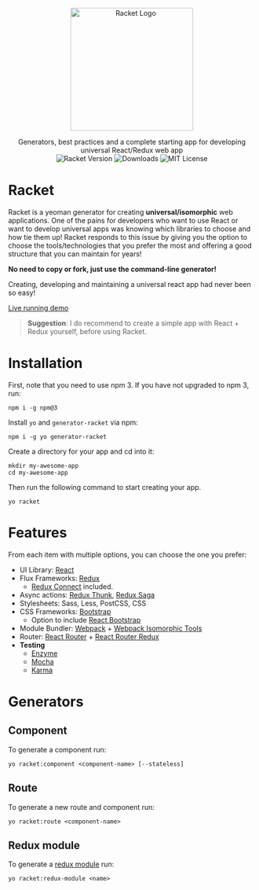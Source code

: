 <p align="center">
  <a href="https://infinite.red/ignite"><img src="https://www.dropbox.com/s/y11z4zz4w8fcb1d/racket-logo.png?dl=1" alt="Racket Logo" width="250px"></a>
</p>

<p align="center">
  Generators, best practices and a complete starting app for developing universal React/Redux web app
  <br/>
  <img src="https://img.shields.io/npm/v/generator-racket.svg?maxAge=2592000" alt="Racket Version"/>
  <img src="https://img.shields.io/npm/dm/generator-racket.svg?maxAge=2592000" alt="Downloads"/>
  <img src="https://img.shields.io/github/license/mohebifar/racket.svg?maxAge=2592000" alt="MIT License"/>
</p>

# Racket
Racket is a yeoman generator for creating **universal/isomorphic** web applications. One of the pains for developers who want to use React or want to develop universal apps was knowing which libraries to choose and how tie them up! Racket responds to this issue by giving you the option to choose the tools/technologies that you prefer the most and offering a good structure that you can maintain for years!

**No need to copy or fork, just use the command-line generator!**

Creating, developing and maintaining a universal react app had never been so easy!

[Live running demo](https://racket-demo.herokuapp.com/)

> **Suggestion**: I do recommend to create a simple app with React + Redux yourself, before using Racket.

# Installation
First, note that you need to use npm 3. If you have not upgraded to npm 3, run:
```
npm i -g npm@3
```

Install `yo` and `generator-racket` via npm:

```
npm i -g yo generator-racket
```

Create a directory for your app and cd into it:

```
mkdir my-awesome-app
cd my-awesome-app
```

Then run the following command to start creating your app.

```
yo racket
```

# Features
From each item with multiple options, you can choose the one you prefer:

- UI Library: [React](https://github.com/facebook/react)
- Flux Frameworks: [Redux](https://github.com/reactjs/redux)
  - [Redux Connect](https://github.com/makeomatic/redux-connect) included.
- Async actions: [Redux Thunk](https://github.com/gaearon/redux-thunk), [Redux Saga](https://github.com/yelouafi/redux-saga)
- Stylesheets: Sass, Less, PostCSS, CSS
- CSS Frameworks: [Bootstrap](https://github.com/twbs/bootstrap)
  - Option to include [React Bootstrap](https://github.com/react-bootstrap/react-bootstrap)
- Module Bundler: [Webpack](https://webpack.github.io/) + [Webpack Isomorphic Tools](https://github.com/halt-hammerzeit/webpack-isomorphic-tools)
- Router: [React Router](https://github.com/reactjs/react-router) + [React Router Redux](https://github.com/reactjs/react-router-redux)
- **Testing**
  - [Enzyme](https://github.com/airbnb/enzyme)
  - [Mocha](https://github.com/mochajs/mocha)
  - [Karma](https://github.com/karma-runner/karma)



# Generators
## Component
To generate a component run:

```
yo racket:component <component-name> [--stateless]
```

## Route
To generate a new route and component run:

```
yo racket:route <component-name>
```

## Redux module
To generate a [redux module](https://github.com/erikras/ducks-modular-redux) run:

```
yo racket:redux-module <name>
```
